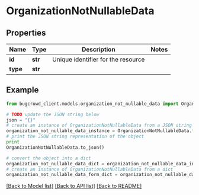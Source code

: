 # OrganizationNotNullableData


## Properties

Name | Type | Description | Notes
------------ | ------------- | ------------- | -------------
**id** | **str** | Unique identifier for the resource | 
**type** | **str** |  | 

## Example

```python
from bugcrowd_client.models.organization_not_nullable_data import OrganizationNotNullableData

# TODO update the JSON string below
json = "{}"
# create an instance of OrganizationNotNullableData from a JSON string
organization_not_nullable_data_instance = OrganizationNotNullableData.from_json(json)
# print the JSON string representation of the object
print
OrganizationNotNullableData.to_json()

# convert the object into a dict
organization_not_nullable_data_dict = organization_not_nullable_data_instance.to_dict()
# create an instance of OrganizationNotNullableData from a dict
organization_not_nullable_data_form_dict = organization_not_nullable_data.from_dict(organization_not_nullable_data_dict)
```
[[Back to Model list]](../README.md#documentation-for-models) [[Back to API list]](../README.md#documentation-for-api-endpoints) [[Back to README]](../README.md)


